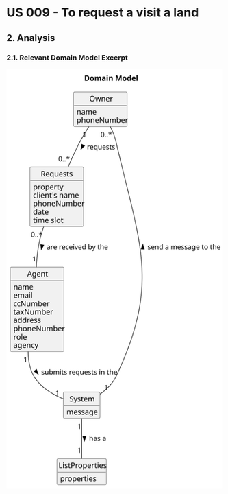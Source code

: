 # US 009 - To request a visit a land

## 2. Analysis

### 2.1. Relevant Domain Model Excerpt 

![Domain Model](svg/us009-domain-model.svg)

